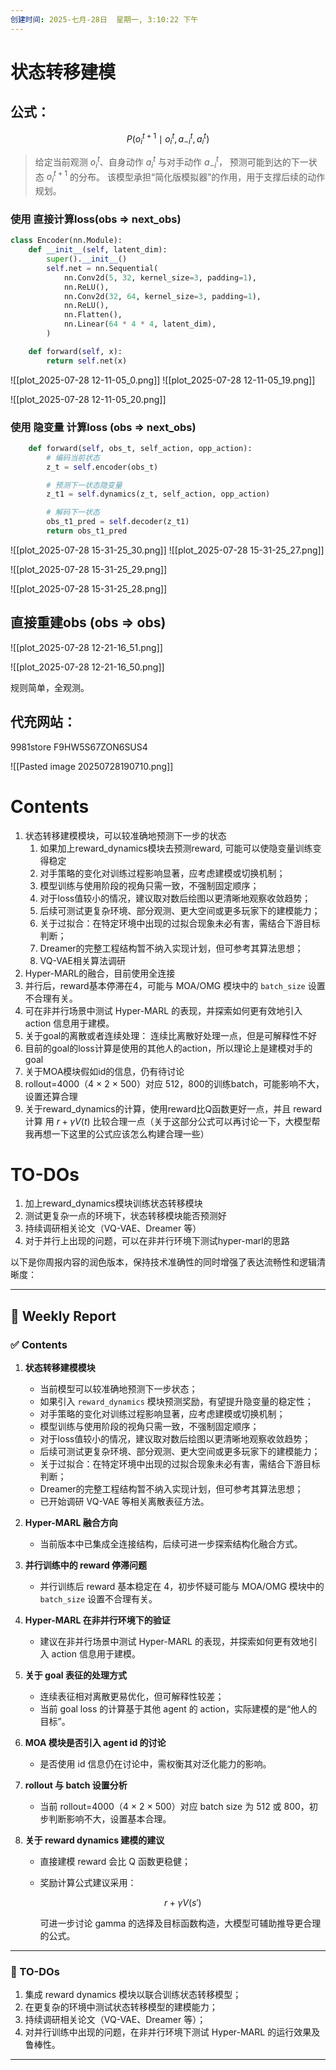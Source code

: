 ```yaml
---
创建时间: 2025-七月-28日  星期一, 3:10:22 下午
---
```




# 状态转移建模

## 公式：

$$
P(o_i^{t+1} \mid o_i^t, a_{-i}^t, a_i^t)
$$

> 给定当前观测 $o_i^t$、自身动作 $a_i^t$ 与对手动作 $a_{-i}^t$，
> 预测可能到达的下一状态 $o_i^{t+1}$ 的分布。
> 该模型承担“简化版模拟器”的作用，用于支撑后续的动作规划。



### 使用 直接计算loss(obs $\Longrightarrow$ next_obs)
```python
class Encoder(nn.Module):
    def __init__(self, latent_dim):
        super().__init__()
        self.net = nn.Sequential(
            nn.Conv2d(5, 32, kernel_size=3, padding=1),
            nn.ReLU(),
            nn.Conv2d(32, 64, kernel_size=3, padding=1),
            nn.ReLU(),
            nn.Flatten(),
            nn.Linear(64 * 4 * 4, latent_dim),
        )

    def forward(self, x):
        return self.net(x)
```
![[plot_2025-07-28 12-11-05_0.png]]
![[plot_2025-07-28 12-11-05_19.png]]

![[plot_2025-07-28 12-11-05_20.png]]

### 使用 隐变量 计算loss (obs $\Longrightarrow$ next_obs)
```python
    def forward(self, obs_t, self_action, opp_action):
        # 编码当前状态
        z_t = self.encoder(obs_t)

        # 预测下一状态隐变量
        z_t1 = self.dynamics(z_t, self_action, opp_action)

        # 解码下一状态
        obs_t1_pred = self.decoder(z_t1)
        return obs_t1_pred
```

![[plot_2025-07-28 15-31-25_30.png]]
![[plot_2025-07-28 15-31-25_27.png]]

![[plot_2025-07-28 15-31-25_29.png]]


![[plot_2025-07-28 15-31-25_28.png]]


## 直接重建obs (obs $\Longrightarrow$ obs)
![[plot_2025-07-28 12-21-16_51.png]]

![[plot_2025-07-28 12-21-16_50.png]]

规则简单，全观测。


## 代充网站：
9981store
F9HW5S67ZON6SUS4

![[Pasted image 20250728190710.png]]








# Contents
1. 状态转移建模模块，可以较准确地预测下一步的状态
	1. 如果加上reward_dynamics模块去预测reward, 可能可以使隐变量训练变得稳定
	2. 对手策略的变化对训练过程影响显著，应考虑建模或切换机制；
	3. 模型训练与使用阶段的视角只需一致，不强制固定顺序；
	4. 对于loss值较小的情况，建议取对数后绘图以更清晰地观察收敛趋势；
	5. 后续可测试更复杂环境、部分观测、更大空间或更多玩家下的建模能力；
	6. 关于过拟合：在特定环境中出现的过拟合现象未必有害，需结合下游目标判断；
	7. Dreamer的完整工程结构暂不纳入实现计划，但可参考其算法思想；
	8. VQ-VAE相关算法调研
2. Hyper-MARL的融合，目前使用全连接
3. 并行后，reward基本停滞在4，可能与 MOA/OMG 模块中的 `batch_size` 设置不合理有关。
4. 可在非并行场景中测试 Hyper-MARL 的表现，并探索如何更有效地引入 action 信息用于建模。
5. 关于goal的离散或者连续处理： 连续比离散好处理一点，但是可解释性不好
6. 目前的goal的loss计算是使用的其他人的action，所以理论上是建模对手的goal
7. 关于MOA模块假如id的信息，仍有待讨论
8. rollout=4000（4 × 2 × 500）对应 512，800的训练batch，可能影响不大，设置还算合理
9. 关于reward_dynamics的计算，使用reward比Q函数更好一点，并且 reward计算 用 $r+\gamma V(t)$ 比较合理一点（关于这部分公式可以再讨论一下，大模型帮我再想一下这里的公式应该怎么构建合理一些）

# TO-DOs
1. 加上reward_dynamics模块训练状态转移模块
2. 测试更复杂一点的环境下，状态转移模块能否预测好
3. 持续调研相关论文（VQ-VAE、Dreamer 等）
4. 对于并行上出现的问题，可以在非并行环境下测试hyper-marl的思路



以下是你周报内容的润色版本，保持技术准确性的同时增强了表达流畅性和逻辑清晰度：

---

## 📌 Weekly Report

### ✅ Contents

1. **状态转移建模模块**

   * 当前模型可以较准确地预测下一步状态；
   * 如果引入 `reward_dynamics` 模块预测奖励，有望提升隐变量的稳定性；
   * 对手策略的变化对训练过程影响显著，应考虑建模或切换机制；
   * 模型训练与使用阶段的视角只需一致，不强制固定顺序；
   * 对于loss值较小的情况，建议取对数后绘图以更清晰地观察收敛趋势；
   * 后续可测试更复杂环境、部分观测、更大空间或更多玩家下的建模能力；
   * 关于过拟合：在特定环境中出现的过拟合现象未必有害，需结合下游目标判断；
   * Dreamer的完整工程结构暂不纳入实现计划，但可参考其算法思想；
   * 已开始调研 VQ-VAE 等相关离散表征方法。

2. **Hyper-MARL 融合方向**

   * 当前版本中已集成全连接结构，后续可进一步探索结构化融合方式。

3. **并行训练中的 reward 停滞问题**

   * 并行训练后 reward 基本稳定在 4，初步怀疑可能与 MOA/OMG 模块中的 `batch_size` 设置不合理有关。

4. **Hyper-MARL 在非并行环境下的验证**

   * 建议在非并行场景中测试 Hyper-MARL 的表现，并探索如何更有效地引入 action 信息用于建模。

5. **关于 goal 表征的处理方式**

   * 连续表征相对离散更易优化，但可解释性较差；
   * 当前 goal loss 的计算基于其他 agent 的 action，实际建模的是“他人的目标”。

6. **MOA 模块是否引入 agent id 的讨论**

   * 是否使用 id 信息仍在讨论中，需权衡其对泛化能力的影响。

7. **rollout 与 batch 设置分析**

   * 当前 rollout=4000（4 × 2 × 500）对应 batch size 为 512 或 800，初步判断影响不大，设置基本合理。

8. **关于 reward dynamics 建模的建议**

   * 直接建模 reward 会比 Q 函数更稳健；
   * 奖励计算公式建议采用：

     $$
     r + \gamma V(s')
     $$

     可进一步讨论 gamma 的选择及目标函数构造，大模型可辅助推导更合理的公式。

---

### 🧪 TO-DOs

1. 集成 reward dynamics 模块以联合训练状态转移模型；
2. 在更复杂的环境中测试状态转移模型的建模能力；
3. 持续调研相关论文（VQ-VAE、Dreamer 等）；
4. 对并行训练中出现的问题，在非并行环境下测试 Hyper-MARL 的运行效果及鲁棒性。

---
